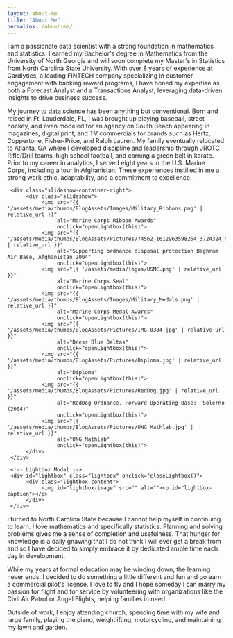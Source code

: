 ```yaml
---
layout: about-me
title: "About Me"
permalink: /about-me/
---
```


<body class>
<p>I am a passionate data scientist with a strong foundation in mathematics and statistics. I earned my Bachelor's degree in Mathematics from the University of North Georgia and will soon complete my Master's in Statistics from North Carolina State University. With over 8 years of experience at Cardlytics, a leading FINTECH company specializing in customer engagement with banking reward programs, I have honed my expertise as both a Forecast Analyst and a Transactions Analyst, leveraging data-driven insights to drive business success.</p>

<p>My journey to data science has been anything but conventional. Born and raised in Ft. Lauderdale, FL, I was brought up playing baseball, street hockey, and even modeled for an agency on South Beach appearing in magazines, digital print, and TV commercials for brands such as Hertz, Coppertone, Fisher-Price, and Ralph Lauren. My family eventually relocated to Atlanta, GA where I developed discipline and leadership through JROTC Rifle/Drill teams, high school football, and earning a green belt in karate. Prior to my career in analytics, I served eight years in the U.S. Marine Corps, including a tour in Afghanistan. These experiences instilled in me a strong work ethic, adaptability, and a commitment to excellence.</p>

     <div class="slideshow-container-right">
          <div class="slideshow">
               <img src="{{ '/assets/media/thumbs/BlogAssets/Images/Military_Ribbons.png' | relative_url }}" 
                    alt="Marine Corps Ribbon Awards" 
                    onclick="openLightbox(this)">
               <img src="{{ '/assets/media/thumbs/BlogAssets/Pictures/74562_1612963598264_3724324_n_1612963598264.jpg' | relative_url }}" 
                    alt="Supporting ordnance disposal protection Baghram Air Base, Afghanistan 2004" 
                    onclick="openLightbox(this)">
               <img src="{{ '/assets/media/logos/USMC.png' | relative_url }}" 
                    alt="Marine Corps Seal" 
                    onclick="openLightbox(this)">
               <img src="{{ '/assets/media/thumbs/BlogAssets/Images/Military_Medals.png' | relative_url }}" 
                    alt="Marine Corps Medal Awards" 
                    onclick="openLightbox(this)">
               <img src="{{ '/assets/media/thumbs/BlogAssets/Pictures/IMG_0384.jpg' | relative_url }}" 
                    alt="Dress Blue Deltas" 
                    onclick="openLightbox(this)">
               <img src="{{ '/assets/media/thumbs/BlogAssets/Pictures/Diploma.jpg' | relative_url }}" 
                    alt="Diploma" 
                    onclick="openLightbox(this)">
               <img src="{{ '/assets/media/thumbs/BlogAssets/Pictures/RedDog.jpg' | relative_url }}" 
                    alt="RedDog Ordnance, Forward Operating Base:  Solerno (2004)" 
                    onclick="openLightbox(this)">
               <img src="{{ '/assets/media/thumbs/BlogAssets/Pictures/UNG_Mathlab.jpg' | relative_url }}" 
                    alt="UNG Mathlab" 
                    onclick="openLightbox(this)">                    
          </div>
     </div>

     <!-- Lightbox Modal -->
     <div id="lightbox" class="lightbox" onclick="closeLightbox()">
          <div class="lightbox-content">
               <img id="lightbox-image" src="" alt=""><p id="lightbox-caption"></p>
          </div>
     </div> 
     
<p>I turned to North Carolina State because I cannot help myself in continuing to learn.  I love mathematics and specifically statistics.  Planning and solving problems gives me a sense of completion and usefulness.  That hunger for knowledge is a daily gnawing that I do not think I will ever get a break from and so I have decided to simply embrace it by dedicated ample time each day in development. </p>

<p>While my years at formal education may be winding down, the learning never ends.  I decided to do something a little different and fun and go earn a commercial pilot's license. I love to fly and I hope someday I can marry my passion for flight and for service by volunteering with organizations like the Civil Air Patrol or Angel Flights, helping families in need.</p>

<p>Outside of work, I enjoy attending church, spending time with my wife and large family, playing the piano, weightlifting, motorcycling, and maintaining my lawn and garden.</p>